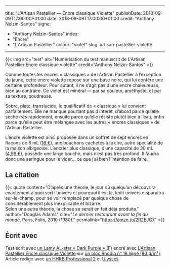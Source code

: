 
---
title: "L’Artisan Pastellier — Encre classique Violette"
publishDate: 2018-09-09T17:00:00+01:00
date: 2018-09-09T17:00:00+01:00
credit: "Anthony Nelzin-Santos"
signe:
- "Anthony Nelzin-Santos"
index:
- "Encre"
- "L’Artisan Pastellier"
colour: "violet"
slug: artisan-pastellier-violette
---

{{< img src="test" alt="Numérisation du test manuscrit de L’Artisan Pastellier Encre classique violette" credit="Anthony Nelzin-Santos" >}}

Comme toutes les encres « classiques » de l’Artisan Pastellier à l’exception du jaune, cette encre violette repose sur une base noire, qui lui confère une certaine profondeur. Pour autant, il ne s’agit pas d’une encre chaleureuse, bien au contraire. Ce violet est minéral — par sa couleur, améthyste, et par sa texture, poudreuse.

Sobre, plate, translucide, le qualificatif de « classique » lui convient parfaitement. Elle ne manque pourtant pas d’intérêt, d’abord parce qu’elle sèche *très* rapidement, ensuite parce qu’elle résiste plutôt bien à l’eau, enfin parce qu’elle peut être mélangée avec les autres « encres classiques » de l’Artisan Pastellier.

L’encre violette est ainsi proposée dans un coffret de sept encres en flacons de 8 mL ([16 €](http://www.artisanpastellier.com/encres_transparentes.php)), aux bouchons cachetés à la cire, autre spécialité de la maison albigeoise. L’encrier plus classique, d’une capacité de 30 mL ([4,99 €](https://amzn.to/2NsbKMG)), possède une large bouche, mais n’est pas très profond. Il faudra donc une seringue pour le vider… ce que j’ai bien l’intention de faire.

## La citation

{{< quote content="D’après une théorie, le jour où quelqu’un découvrira exactement à quoi sert l’univers et pourquoi il est là, ledit univers disparaitra sur-le-champ, pour se voir remplacé par quelque chose de considérablement plus inexplicable et bizarre.<br/>Selon une autre théorie, la chose se serait en fait déjà produite." author="Douglas Adams" cite="*Le dernier restaurant avant la fin du monde*, Paris, Folio, 2010 (1980)." permalink="https://amzn.to/2R2EJG7" >}}

## Écrit avec

Test écrit avec [un Lamy AL-star « Dark Purple » (F)](https://amzn.to/2NsRQkp) encré avec [L’Artisan Pastellier Encre classique Violette](https://amzn.to/2NsbKMG) sur [un bloc Rhodia nᵒ 18 ligné (80 g/m²)](https://amzn.to/2CC0ZDe). Article rédigé avec [un HHKB Professional 2](https://amzn.to/2nPjgCD) et [Ulysses](https://ulysses.app).